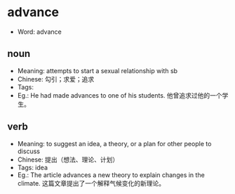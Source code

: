 # advance

- Word: advance

## noun

- Meaning: attempts to start a sexual relationship with sb
- Chinese: 勾引；求爱；追求
- Tags: 
- Eg.: He had made advances to one of his students. 他曾追求过他的一个学生。

## verb

- Meaning: to suggest an idea, a theory, or a plan for other people to discuss
- Chinese: 提出（想法、理论、计划）
- Tags: idea
- Eg.: The article advances a new theory to explain changes in the climate. 这篇文章提出了一个解释气候变化的新理论。

